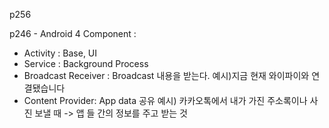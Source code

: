 p256

p246 - Android 4 Component : 

- Activity : Base, UI
- Service : Background Process
- Broadcast Receiver : Broadcast 내용을 받는다. 예시)지금 현재 와이파이와 연결됐습니다
- Content Provider: App data 공유 예시) 카카오톡에서 내가 가진 주소록이나 사진 보낼 때 -> 앱 들 간의 정보를 주고 받는 것

